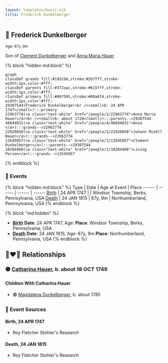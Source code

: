 ```yaml
---
layout: templates/basic.njk
title: Frederick Dunkelberger
---
```

## 🔵 Frederick Dunkelberger
<small>Age: 67y, 9m</small>

Son of [Clement Dunkelberger](/people/1/13545057) and [Anna Maria Hauer](/people/2/22963774)

{% block "hidden md:block" %}
```mermaid
graph
classDef grands fill:#193cb8,stroke:#2b7fff,stroke-width:1px,color:#fff;
classDef parents fill:#372aac,stroke:#615fff,stroke-width:1px,color:#fff;
classDef primary fill:#007595,stroke:#00a6f4,stroke-width:1px,color:#fff;
29307544(Frederick Dunkelberger<br /><small>b: 24 APR 1747</small>):::primary
22963774(<a class="text-white" href="/people/2/22963774">Anna Maria Hauer</a><br /><small>b: about 1720</small>):::parents-->29307544
46044031(<a class="text-white" href="/people/4/46044031">Anna </a>):::grands-->22963774
22920858(<a class="text-white" href="/people/2/22920858">Johann Miehll Hauer</a>):::grands-->22963774
13545057(<a class="text-white" href="/people/1/13545057">Clement Dunkelberger</a>):::parents-->29307544
18284468(<a class="text-white" href="/people/1/18284468">Living Person</a>):::grands-->13545057
```
{% endblock %}

### 📆 Events

{% block "hidden md:block" %}
Type | Date | Age at Event | Place
------ | ------ | ------ | ------
[Birth](#event-event-2) | 24 APR 1747 |  | Windsor Township, Berks, Pennsylvania, USA
[Death](#event-event-3) | 24 JAN 1815 | 67y, 9m | Northumberland, Pennsylvania, USA
{% endblock %}

{% block "md:hidden" %}
- **[Birth](#event-event-2)**
**Date**: 24 APR 1747, Age:
**Place**: Windsor Township, Berks, Pennsylvania, USA
- **[Death](#event-event-3)**
**Date**: 24 JAN 1815, Age: 67y, 9m
**Place**: Northumberland, Pennsylvania, USA
{% endblock %}

## 👩‍❤️‍👨 Relationships

### 🟣 [Catharina Hauer](/people/7/70737648), b. about 18 OCT 1749

#### Children With Catharina Hauer
* 🟣 [Magdalena Dunkelberger](/people/9/94381550), b. about 1785
### 📰 Event Sources

#### <a id="event-event-2"></a> Birth, 24 APR 1747
* Roy Fletcher Stohler's Research

#### <a id="event-event-3"></a> Death, 24 JAN 1815
* Roy Fletcher Stohler's Research